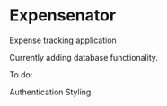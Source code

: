 # Expensenator
Expense tracking application

Currently adding database functionality.

To do:

Authentication
Styling
